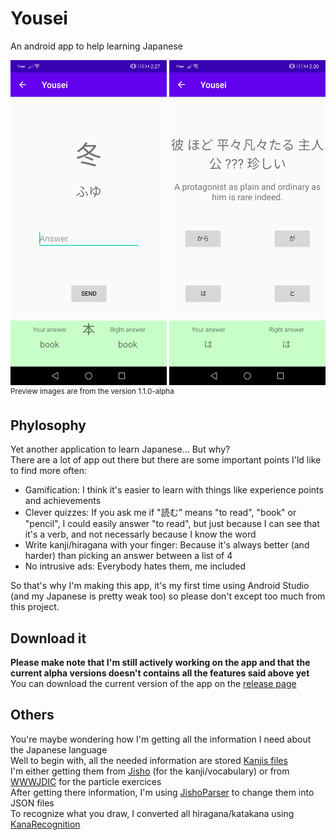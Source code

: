 # Yousei
An android app to help learning Japanese

<img src="preview/01.jpg" width="250" alt="Preview 01"/> <img src="preview/02.jpg" width="250" alt="Preview 02"/><br/>
<sup>Preview images are from the version 1.1.0-alpha</sup>

## Phylosophy
Yet another application to learn Japanese... But why?<br/>
There are a lot of app out there but there are some important points I'ld like to find more often:
 - Gamification: I think it's easier to learn with things like experience points and achievements
 - Clever quizzes: If you ask me if "読む" means "to read", "book" or "pencil", I could easily answer "to read", but just because I can see that it's a verb, and not necessarly because I know the word
 - Write kanji/hiragana with your finger: Because it's always better (and harder) than picking an answer between a list of 4
 - No intrusive ads: Everybody hates them, me included
 
So that's why I'm making this app, it's my first time using Android Studio (and my Japanese is pretty weak too) so please don't except too much from this project.

## Download it
**Please make note that I'm still actively working on the app and that the current alpha versions doesn't contains all the features said above yet**<br/>
You can download the current version of the app on the [release page](https://github.com/Xwilarg/Yousei/releases)

## Others
You're maybe wondering how I'm getting all the information I need about the Japanese language<br/>
Well to begin with, all the needed information are stored [Kanjis files](here)<br/>
I'm either getting them from [Jisho](https://jisho.org/) (for the kanji/vocabulary) or from [WWWJDIC](http://www.edrdg.org/cgi-bin/wwwjdic/wwwjdic) for the particle exercices<br/>
After getting there information, I'm using [JishoParser](https://github.com/Xwilarg/JishoParser) to change them into JSON files<br/>
To recognize what you draw, I converted all hiragana/katakana using [KanaRecognition](https://github.com/Xwilarg/KanaRecognition)